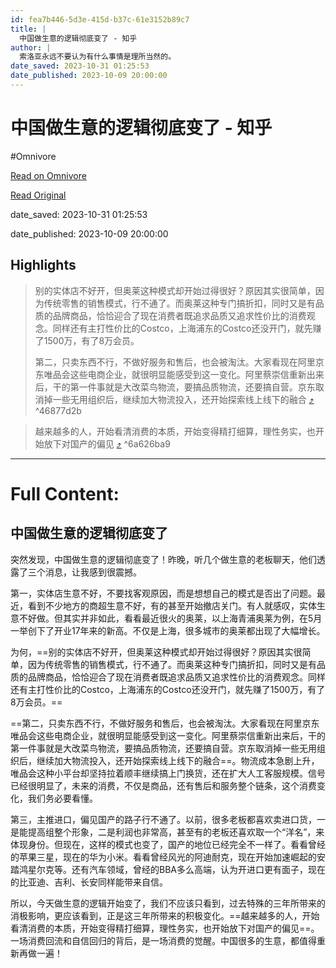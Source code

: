 ```yaml
---
id: fea7b446-5d3e-415d-b37c-61e3152b89c7
title: |
  中国做生意的逻辑彻底变了 - 知乎
author: |
  索洛亚永远不要认为有什么事情是理所当然的。
date_saved: 2023-10-31 01:25:53
date_published: 2023-10-09 20:00:00
---
```


# 中国做生意的逻辑彻底变了 - 知乎
#Omnivore

[Read on Omnivore](https://omnivore.app/me/https-zhuanlan-zhihu-com-p-660414594-18b8431ed93)

[Read Original](https://zhuanlan.zhihu.com/p/660414594)

date_saved: 2023-10-31 01:25:53

date_published: 2023-10-09 20:00:00

## Highlights

> 别的实体店不好开，但奥莱这种模式却开始过得很好？原因其实很简单，因为传统零售的销售模式，行不通了。而奥莱这种专门搞折扣，同时又是有品质的品牌商品，恰恰迎合了现在消费者既追求品质又追求性价比的消费观念。同样还有主打性价比的Co­s­t­co，上海浦东的Co­s­t­co还没开门，就先赚了1500万，有了8万会员。
> 
> 第二，只卖东西不行，不做好服务和售后，也会被淘汰。大家看现在阿里京东唯品会这些电商企业，就很明显能感受到这一变化。阿里蔡崇信重新出来后，干的第一件事就是大改菜鸟物流，要搞品质物流，还要搞自营。京东取消掉一些无用组织后，继续加大物流投入，还开始探索线上线下的融合 [⤴️](https://omnivore.app/me/https-zhuanlan-zhihu-com-p-660414594-18b8431ed93#46877d2b-9c5e-4e7a-95fe-fa89a1258c00)  ^46877d2b

> 越来越多的人，开始看清消费的本质，开始变得精打细算，理性务实，也开始放下对国产的偏见 [⤴️](https://omnivore.app/me/https-zhuanlan-zhihu-com-p-660414594-18b8431ed93#6a626ba9-143f-4683-8edc-887ff5b49f7e)  ^6a626ba9


--- 

# Full Content: 

## 中国做生意的逻辑彻底变了

突然发现，中国做生意的逻辑彻底变了！昨晚，听几个做生意的老板聊天，他们透露了三个消息，让我感到很震撼。

第一，实体店生意不好，不要找客观原因，而是想想自己的模式是否出了问题。最近，看到不少地方的商超生意不好，有的甚至开始撤店关门。有人就感叹，实体生意不好做。但其实并非如此，看看最近很火的奥莱，以上海青浦奥莱为例，在5月一举创下了开业17年来的新高。不仅是上海，很多城市的奥莱都出现了大幅增长。

为何，==别的实体店不好开，但奥莱这种模式却开始过得很好？原因其实很简单，因为传统零售的销售模式，行不通了。而奥莱这种专门搞折扣，同时又是有品质的品牌商品，恰恰迎合了现在消费者既追求品质又追求性价比的消费观念。同样还有主打性价比的Co­s­t­co，上海浦东的Co­s­t­co还没开门，就先赚了1500万，有了8万会员。==

==第二，只卖东西不行，不做好服务和售后，也会被淘汰。大家看现在阿里京东唯品会这些电商企业，就很明显能感受到这一变化。阿里蔡崇信重新出来后，干的第一件事就是大改菜鸟物流，要搞品质物流，还要搞自营。京东取消掉一些无用组织后，继续加大物流投入，还开始探索线上线下的融合==。物流成本急剧上升，唯品会这种小平台却坚持拉着顺丰继续搞上门换货，还在扩大人工客服规模。信号已经很明显了，未来的消费，不仅是商品，还有售后和服务整个链条，这个消费变化，我们务必要看懂。

第三，主推进口，偏见国产的路子行不通了。以前，很多老板都喜欢卖进口货，一是能提高组整个形象，二是利润也非常高，甚至有的老板还喜欢取一个“洋名”，来体现身份。但现在，这样的模式也变了，国产的地位已经完全不一样了。看看曾经的苹果三星，现在的华为小米。看看曾经风光的阿迪耐克，现在开始加速崛起的安踏鸿星尔克等。还有汽车领域，曾经的BBA多么高端，认为开进口更有面子，现在的比亚迪、吉利、长安同样能带来自信。

所以，今天做生意的逻辑开始变了，我们不应该只看到，过去特殊的三年所带来的消极影响，更应该看到，正是这三年所带来的积极变化。==越来越多的人，开始看清消费的本质，开始变得精打细算，理性务实，也开始放下对国产的偏见==。一场消费回流和自信回归的背后，是一场消费的觉醒。中国很多的生意，都值得重新再做一遍！
